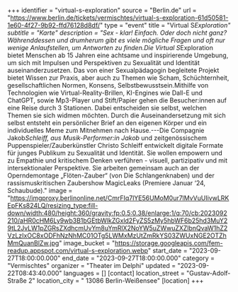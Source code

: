 +++
identifier = "virtual-s-exploration"
source = "Berlin.de"
url = "https://www.berlin.de/tickets/vermischtes/virtual-s-exploration-61d50581-1e60-4f27-9b92-ffd76128d8df/"
type = "event"
title = "Virtual S*Exploration"
subtitle = "Karte"
description = "Sex - klar! Einfach. Oder doch nicht ganz?Währenddessen und drumherum gibt es viele mögliche Fragen und oft nur wenige Anlaufstellen, um Antworten zu finden.Die Virtual S*Exploration bietet Menschen ab 15 Jahren eine achtsame und inspirierende Umgebung, um sich mit Impulsen und Perspektiven zu Sexualität und Identität auseinanderzusetzen. Das von einer Sexualpädagogin begleitete Projekt bietet Wissen zur Praxis, aber auch zu Themen wie Scham, Schüchternheit, gesellschaftlichen Normen, Konsens, Selbstbewusstsein.Mithilfe von Technologien wie Virtual-Reality-Brillen, KI-Engines wie Dall-E und ChatGPT, sowie Mp3-Player und Stift/Papier gehen die Besucher:innen auf eine Reise durch 3 Stationen. Dabei entscheiden sie selbst, welchen Themen sie sich widmen möchten. Durch die Auseinandersetzung mit sich selbst entsteht ein persönlicher Brief an den eigenen Körper und ein individuelles Meme zum Mitnehmen nach Hause.---Die Compagnie Jakob*Schleiff, aus Musik-Performer:in Jakob* und zeitgenössischem Puppenspieler/Zauberkünstler Christo Schleiff entwickelt digitale Formate für junges Publikum zu Sexualität und Identität. Sie wollen empowern und zu Empathie und kritischem Denken verführen - visuell, partizipativ und mit intersektionaler Perspektive. Sie arbeiten gemeinsam auch an der Operndemontage „Flöten-Zauber“ (von Die Schlangenknaben) und der rassismuskritischen Zaubershow MagicLeaks (Premiere Januar ‘24, Schaubude)."
image = "https://imgproxy.berlinonline.net/CmrFIq7lYE56UMoM0ur7lMvVuUIivwLRKEpFKs824LQ/resizing_type:fill-down/width:480/height:360/gravity:fp:0.5:0.38/enlarge:1/q:70/cb:2023092210/aHR0cHM6Ly9wb3B1bGEtbWlkZGxld2FyZS5zMy5hbWF6b25hd3MuY29tL2JvLW1pZGRsZXdhcmUvYm8uYmRlX2NoYW5uZWwuZXZlbnQvaW1hZ2VzLzIxOC8xODFhNzNhMC01OTg5LWMxMzUtZmRkYS03ZWUxNGE2OTZhMmQuanBlZw.jpg"
image_bucket = "https://storage.googleapis.com/fem-readup.appspot.com/virtual-s-exploration.webp"
start_date = "2023-09-27T18:00:00.000"
end_date = "2023-09-27T18:00:00.000"
category = "Vermischtes"
organizer = "Theater im Delphi"
updated = "2023-09-22T08:43:40.000"
languages = []
[contact]
location_street = "Gustav-Adolf-Straße 2"
location_city = " 13086 Berlin-Weißensee"
[location]
+++
